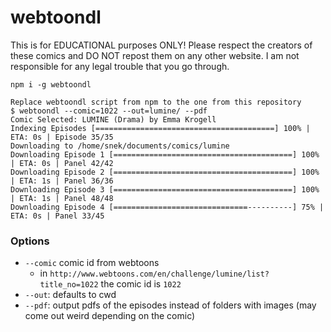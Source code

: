 # webtoondl

This is for EDUCATIONAL purposes ONLY! Please respect the creators of these comics and DO NOT
repost them on any other website. I am not responsible for any legal trouble that you go through.

`npm i -g webtoondl`

```
Replace webtoondl script from npm to the one from this repository
$ webtoondl --comic=1022 --out=lumine/ --pdf
Comic Selected: LUMINE (Drama) by Emma Krogell
Indexing Episodes [========================================] 100% | ETA: 0s | Episode 35/35
Downloading to /home/snek/documents/comics/lumine
Downloading Episode 1 [========================================] 100% | ETA: 0s | Panel 42/42
Downloading Episode 2 [========================================] 100% | ETA: 1s | Panel 36/36
Downloading Episode 3 [========================================] 100% | ETA: 1s | Panel 48/48
Downloading Episode 4 [==============================----------] 75% | ETA: 0s | Panel 33/45
```

### Options

- `--comic` comic id from webtoons
  - in `http://www.webtoons.com/en/challenge/lumine/list?title_no=1022` the comic id is `1022`
- `--out`: defaults to cwd
- `--pdf`: output pdfs of the episodes instead of folders with images (may come out weird depending on the comic)
